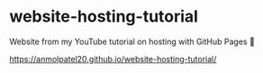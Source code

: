 # website-hosting-tutorial
Website from my YouTube tutorial on hosting with GitHub Pages 🚀


https://anmolpatel20.github.io/website-hosting-tutorial/
